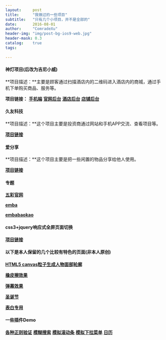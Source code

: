 ```yaml
---
layout:     post
title:      "我做过的一些项目"
subtitle:   "只有几个小项目，并不是全部的"
date:       2016-08-01
author:     "ComradeXu"
header-img: "img/post-bg-ios9-web.jpg"
header-mask: 0.3
catalog:    true
tags:
    
---
```


#### 神灯项目(后改为吉尼小威)

**项目描述：**主要是顾客通过扫描酒店内的二维码进入酒店内的商城，通过手机下单购买商品、服务等。

**项目链接：**
[**手机端**](http://comradexu.github.io/Project/shendeng/Web/)
[**官网后台**](http://comradexu.github.io/Project/shendeng/Deng/)
[**酒店后台**](http://comradexu.github.io/Project/shendeng/Hotel/)
[**店铺后台**](http://comradexu.github.io/Project/shendeng/Shop/)


#### 久友科技

**项目描述：**这个项目主要是投资商通过网站和手机APP交流、查看项目等。

[**项目链接**](http://comradexu.github.io/Project/jiuyou/)


#### 爱分享

**项目描述：**这个项目主要是把一些闲置的物品分享给他人使用。

[**项目链接**](http://comradexu.github.io/Project/zengsong/)


#### 专题

[**五彩官网**](http://comradexu.github.io/Project/zhuanti/wucai/)

[**emba**](http://comradexu.github.io/Project/zhuanti/emba/)

[**embabaokao**](http://comradexu.github.io/Project/zhuanti/embabaokao/)

#### css3+jquery响应式全屏页面切换

[**项目链接**](http://comradexu.github.io/Project/response/)


#### 以下是本人保留的几个比较有特色的页面(非本人原创)

[**HTML5 canvas粒子生成人物面部轮廓**](http://comradexu.github.io/tools/createimg/)

[**橡皮擦效果**](http://comradexu.github.io/tools/Eraser/)

[**弹幕效果**](http://comradexu.github.io/tools/danmu/demo/)

[**圣诞节**](http://comradexu.github.io/ForYou/Merry/)

[**表白专用**](http://comradexu.github.io/ForYou/520/)

#### 一些插件Demo

[**各种正则验证**](http://comradexu.github.io/tools/plugin/ValidateDemo.html)
[**模糊搜索**](http://comradexu.github.io/tools/plugin/SearchDemo.html)
[**模拟滚动条**](http://comradexu.github.io/tools/plugin/ScrollDemo.html)
[**模拟下拉菜单**](http://comradexu.github.io/tools/plugin/SelectDemo.html)
[**日历**](http://comradexu.github.io/tools/plugin/DateDemo.html)

